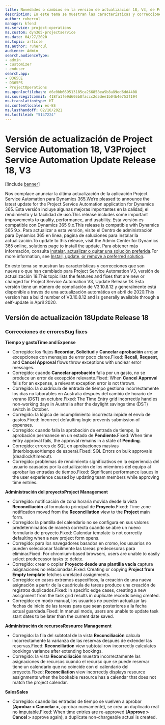 ```yaml
---
title: Novedades o cambios en la versión de actualización 18, V3, de Project Service Automation
description: En este tema se muestran las características y correcciones que están disponibles en la versión de actualización 18, V3, de Project Service Automation.
author: ruhercul
manager: kfend
ms.service: project-operations
ms.custom: dyn365-projectservice
ms.date: 04/27/2020
ms.topic: article
ms.author: ruhercul
audience: Admin
search.audienceType:
- admin
- customizer
- enduser
search.app:
- D365CE
- D365PS
- ProjectOperations
ms.openlocfilehash: d6e0bb669513185ca266858ea9b8a89ed6dd4408
ms.sourcegitcommit: 418fa1fe9d605b8faccc2d5dee1b04b4e753f194
ms.translationtype: HT
ms.contentlocale: es-ES
ms.lasthandoff: 02/10/2021
ms.locfileid: "5147224"
---
```

# <a name="project-service-automation-update-release-18-v3"></a><span data-ttu-id="757e2-103">Versión de actualización de Project Service Automation 18, V3</span><span class="sxs-lookup"><span data-stu-id="757e2-103">Project Service Automation Update Release 18, V3</span></span>

[!include [banner](../includes/psa-now-project-operations.md)]

<span data-ttu-id="757e2-104">Nos complace anunciar la última actualización de la aplicación Project Service Automation para Dynamics 365.</span><span class="sxs-lookup"><span data-stu-id="757e2-104">We’re pleased to announce the latest update for the Project Service Automation application for Dynamics 365.</span></span> <span data-ttu-id="757e2-105">Esta versión incluye algunas mejoras importantes en la calidad, el rendimiento y la facilidad de uso.</span><span class="sxs-lookup"><span data-stu-id="757e2-105">This release includes some important improvements to quality, performance, and usability.</span></span> <span data-ttu-id="757e2-106">Esta versión es compatible con Dynamics 365 9.x.</span><span class="sxs-lookup"><span data-stu-id="757e2-106">This release is compatible with Dynamics 365 9.x.</span></span> <span data-ttu-id="757e2-107">Para actualizar a esta versión, visite el Centro de administración para Dynamics 365 en línea, página de soluciones para instalar la actualización.</span><span class="sxs-lookup"><span data-stu-id="757e2-107">To update to this release, visit the Admin Center for Dynamics 365 online, solutions page to install the update.</span></span> <span data-ttu-id="757e2-108">Para obtener más información, consulta [Instalar, actualizar o quitar una solución preferida](https://docs.microsoft.com/power-platform/admin/install-remove-preferred-solution).</span><span class="sxs-lookup"><span data-stu-id="757e2-108">For more information, see [Install, update, or remove a preferred solution](https://docs.microsoft.com/power-platform/admin/install-remove-preferred-solution).</span></span>

<span data-ttu-id="757e2-109">En este tema se muestran las características y correcciones que son nuevas o que han cambiado para Project Service Automation V3, versión de actualización 18.</span><span class="sxs-lookup"><span data-stu-id="757e2-109">This topic lists the features and fixes that are new or changed for Project Service Automation V3, Update Release 18.</span></span> <span data-ttu-id="757e2-110">Esta versión tiene un número de compilación de V3.10.8.12 y generalmente está disponible a través de una actualización automática en abril de 2020.</span><span class="sxs-lookup"><span data-stu-id="757e2-110">This version has a build number of V3.10.8.12 and is generally available through a self-update in April 2020.</span></span>

## <a name="update-release-18"></a><span data-ttu-id="757e2-111">Versión de actualización 18</span><span class="sxs-lookup"><span data-stu-id="757e2-111">Update Release 18</span></span>

### <a name="bug-fixes"></a><span data-ttu-id="757e2-112">Correcciones de errores</span><span class="sxs-lookup"><span data-stu-id="757e2-112">Bug fixes</span></span>

<span data-ttu-id="757e2-113">**Tiempo y gasto**</span><span class="sxs-lookup"><span data-stu-id="757e2-113">**Time and Expense**</span></span>

- <span data-ttu-id="757e2-114">Corregido: los flujos **Recordar**, **Solicitud** y **Cancelar aprobación** arrojan excepciones con mensajes de error poco claros.</span><span class="sxs-lookup"><span data-stu-id="757e2-114">Fixed: **Recall**, **Request**, and **Cancel Approval** flows throw exceptions with unclear error messages.</span></span>
- <span data-ttu-id="757e2-115">Corregido: cuando **Cancelar aprobación** falla por un gasto, no se produce un error de excepción relevante.</span><span class="sxs-lookup"><span data-stu-id="757e2-115">Fixed: When **Cancel Approval** fails for an expense, a relevant exception error is not thrown.</span></span>
- <span data-ttu-id="757e2-116">Corregido: la cuadrícula de entrada de tiempo gestiona incorrectamente los días no laborables en Australia después del cambio de horario de verano (DST) en octubre.</span><span class="sxs-lookup"><span data-stu-id="757e2-116">Fixed: The Time Entry grid incorrectly handles non-working days in Australia after the daylight savings time (DST) switch in October.</span></span>
- <span data-ttu-id="757e2-117">Corregido: la lógica de incumplimiento incorrecta impide el envío de gastos.</span><span class="sxs-lookup"><span data-stu-id="757e2-117">Fixed: Incorrect defaulting logic prevents submission of expenses.</span></span>
- <span data-ttu-id="757e2-118">Corregido: cuando falla la aprobación de entrada de tiempo, la aprobación permanece en un estado de **Pendiente**.</span><span class="sxs-lookup"><span data-stu-id="757e2-118">Fixed: When time entry approval fails, the approval remains in a state of **Pending**.</span></span>
- <span data-ttu-id="757e2-119">Corregido: errores de SQL en aprobaciones masivas (interbloqueo/tiempo de espera).</span><span class="sxs-lookup"><span data-stu-id="757e2-119">Fixed: SQL Errors on bulk approvals (deadlock/timeout).</span></span>
- <span data-ttu-id="757e2-120">Corregido: problemas de rendimiento significativos en la experiencia del usuario causados por la actualización de los miembros del equipo al aprobar las entradas de tiempo.</span><span class="sxs-lookup"><span data-stu-id="757e2-120">Fixed: Significant performance issues in the user experience caused by updating team members while approving time entries.</span></span>

<span data-ttu-id="757e2-121">**Administración del proyecto**</span><span class="sxs-lookup"><span data-stu-id="757e2-121">**Project Management**</span></span>

- <span data-ttu-id="757e2-122">Corregido: notificación de zona horaria movida desde la vista **Reconciliación** al formulario principal de **Proyecto**.</span><span class="sxs-lookup"><span data-stu-id="757e2-122">Fixed: Time zone notification moved from the **Reconciliation** view to the **Project** main form.</span></span>
- <span data-ttu-id="757e2-123">Corregido: la plantilla del calendario no se configura en sus valores predeterminados de manera correcta cuando se abre un nuevo formulario de proyecto.</span><span class="sxs-lookup"><span data-stu-id="757e2-123">Fixed: Calendar template is not correctly defaulting when a new project form opens.</span></span>
- <span data-ttu-id="757e2-124">Corregido: para los navegadores basados en cromo, los usuarios no pueden seleccionar fácilmente las tareas predecesoras para eliminar.</span><span class="sxs-lookup"><span data-stu-id="757e2-124">Fixed: For chromium-based browsers, users are unable to easily select predecessor tasks to delete.</span></span>
- <span data-ttu-id="757e2-125">Corregido: crear o copiar **Proyecto desde una plantilla vacía** captura asignaciones no relacionadas.</span><span class="sxs-lookup"><span data-stu-id="757e2-125">Fixed: Creating or copying **Project from Empty template** fetches unrelated assignments.</span></span>
- <span data-ttu-id="757e2-126">Corregido: en casos extremos específicos, la creación de una nueva asignación a partir de la cuadrícula de tareas produce una creación de registros duplicados.</span><span class="sxs-lookup"><span data-stu-id="757e2-126">Fixed: In specific edge cases, creating a new assignment from the task grid results in duplicate records being created.</span></span>
- <span data-ttu-id="757e2-127">Corregido: en modo manual, los usuarios no pueden actualizar las fechas de inicio de las tareas para que sean posteriores a la fecha actual guardada.</span><span class="sxs-lookup"><span data-stu-id="757e2-127">Fixed: In manual mode, users are unable to update task start dates to be later than the current date saved.</span></span>

<span data-ttu-id="757e2-128">**Administración de recursos**</span><span class="sxs-lookup"><span data-stu-id="757e2-128">**Resource Management**</span></span>

- <span data-ttu-id="757e2-129">Corregido: la fila del subtotal de la vista **Reconciliación** calcula incorrectamente la varianza de las reservas después de extender las reservas.</span><span class="sxs-lookup"><span data-stu-id="757e2-129">Fixed: **Reconciliation** view subtotal row incorrectly calculates bookings variance after extending bookings.</span></span>
- <span data-ttu-id="757e2-130">Corregido: la vista **Reconciliación** muestra incorrectamente las asignaciones de recursos cuando el recurso que se puede reservar tiene un calendario que no coincide con el calendario del proyecto.</span><span class="sxs-lookup"><span data-stu-id="757e2-130">Fixed: **Reconciliation** view incorrectly displays resource assignments when the bookable resource has a calendar that does not match the project calendar.</span></span>

<span data-ttu-id="757e2-131">**Sales**</span><span class="sxs-lookup"><span data-stu-id="757e2-131">**Sales**</span></span>

- <span data-ttu-id="757e2-132">Corregido: cuando las entradas de tiempo se vuelven a aprobar (**Aprobar > Cancelar >**, aprobar nuevamente), se crea un duplicado real no imputable.</span><span class="sxs-lookup"><span data-stu-id="757e2-132">Fixed: When time entries are re-approved (**Approve > Cancel >** approve again), a duplicate non-chargeable actual is created.</span></span>
